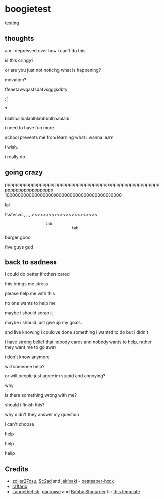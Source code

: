 # boogietest

testing
## thoughts

am i depressed over how i can't do this

is this cringy?

or are you just not noticing what is happening?

movation?

ffeaetawvgasfsdafvsgggsdbty

:(

?

blalllballbalablblabbbblbbablalb

i need to have fun more

school prevents me from learning what i wanna learn

i wish.

i really do.

## going crazy

pppppppppppppppppppppppppppppppppppppppppppppppppppppppppppppppppppppppppppp
1000000000000000000000000000000000000000000

lol

 fssfvsvd.,.,.,.><><>><<><><><><<><><><
 
                      tab
                                  tab
                                   
burger good

five guys gud

## back to sadness

i could do better if others cared

this brings me stress

please help me with this

no one wants to help me

maybe i should scrap it

maybe i should just give up my goals.

and live knowing i could've done something i wanted to do but i didn't

i have strong belief that nobody cares and nobody wants to help, rather they want me to go away

i don't know anymore

will someone help?

or will people just agree im stupid and annoying?

why

is there something wrong with me?

should i finish this?

why didn't they answer my question

i can't choose

help

help

hellp

## Credits

* [zoller27osu](https://github.com/zoller27osu), [Sc2ad](https://github.com/Sc2ad) and [jakibaki](https://github.com/jakibaki) - [beatsaber-hook](https://github.com/sc2ad/beatsaber-hook)
* [raftario](https://github.com/raftario)
* [Lauriethefish](https://github.com/Lauriethefish), [danrouse](https://github.com/danrouse) and [Bobby Shmurner](https://github.com/BobbyShmurner) for [this template](https://github.com/Lauriethefish/quest-mod-template)
